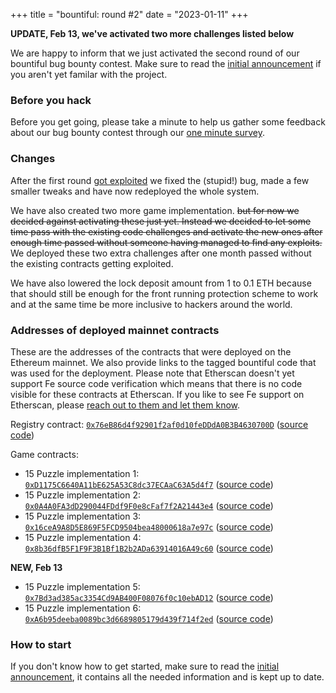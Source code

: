 +++
title = "bountiful: round #2"
date = "2023-01-11"
+++

**UPDATE, Feb 13, we've activated two more challenges listed below**

We are happy to inform that we just activated the second round of our bountiful bug bounty contest. Make sure to read the [initial announcement](https://blog.fe-lang.org/posts/bountiful-break-things-and-get-paid/) if you aren't yet familar with the project.

### Before you hack

Before you get going, please take a minute to help us gather some feedback about our bug bounty contest through our [one minute survey](https://docs.google.com/forms/d/e/1FAIpQLScWytmjTEJCYCPXzxKnpS44vuPEuLku5KjSXD2LjmW4jiGLRA/viewform).

### Changes

After the first round [got exploited](https://twitter.com/plotchy/status/1600894668304105474) we fixed the (stupid!) bug, made a few smaller tweaks and have now redeployed the whole system.

We have also created two more game implementation. ~~but for now we decided against activating these just yet. Instead we decided to let some time pass with the existing code challenges and activate the new ones after enough time passed without someone having managed to find any exploits.~~ We deployed these two extra challenges after one month passed without the existing contracts getting exploited.

We have also lowered the lock deposit amount from 1 to 0.1 ETH because that should still be enough for the front running protection scheme to work and at the same time be more inclusive to hackers around the world.

### Addresses of deployed mainnet contracts

These are the addresses of the contracts that were deployed on the Ethereum mainnet. We also provide links to the tagged bountiful code that was used for the deployment. Please note that Etherscan doesn't yet support Fe source code verification which means that there is no code visible for these contracts at Etherscan. If you like to see Fe support on Etherscan, please [reach out to them and let them know](https://etherscan.io/contactus).

Registry contract: [`0x76eB86d4f92901f2af0d10feDDdA0B3B4630700D`](https://etherscan.io/address/0x76eB86d4f92901f2af0d10feDDdA0B3B4630700D) ([source code](https://github.com/fe-lang/bountiful/blob/0.2.0/contracts/src/registry/registry.fe))

Game contracts:

- 15 Puzzle implementation 1: [`0xD1175C6640A11bE625A53C8dc37ECAaC63A5d4f7`](https://etherscan.io/address/0xD1175C6640A11bE625A53C8dc37ECAaC63A5d4f7) ([source code](https://github.com/fe-lang/bountiful/blob/0.2.0/contracts/src/challenges/game.fe))
- 15 Puzzle implementation 2: [`0x0A4A0FA3dD290044FDdf9F0e8cFaf7f2A21443e4`](https://etherscan.io/address/0x0A4A0FA3dD290044FDdf9F0e8cFaf7f2A21443e4) ([source code](https://github.com/fe-lang/bountiful/blob/0.2.0/contracts/src/challenges/game_i8.fe))
- 15 Puzzle implementation 3: [`0x16ceA9A8D5E869F5FCD9504bea48000618a7e97c`](https://etherscan.io/address/0x16ceA9A8D5E869F5FCD9504bea48000618a7e97c) ([source code](https://github.com/fe-lang/bountiful/blob/0.2.0/contracts/src/challenges/game3.fe))
- 15 Puzzle implementation 4: [`0x8b36dfB5F1F9F3B1Bf1B2b2ADa63914016A49c60`](https://etherscan.io/address/0x8b36dfB5F1F9F3B1Bf1B2b2ADa63914016A49c60) ([source code](https://github.com/fe-lang/bountiful/blob/0.2.0/contracts/src/challenges/game3.fe))

**NEW, Feb 13**

- 15 Puzzle implementation 5: [`0x7Bd3ad385ac3354Cd9AB400F08076f0c10ebAD12`](https://etherscan.io/address/0x7Bd3ad385ac3354Cd9AB400F08076f0c10ebAD12) ([source code](https://github.com/fe-lang/bountiful/blob/0.2.0/contracts/src/challenges/game5_6.fe))
- 15 Puzzle implementation 6: [`0xA6b95deeba0089bc3d6689805179d439f714f2ed`](https://etherscan.io/address/0xA6b95deeba0089bc3d6689805179d439f714f2ed) ([source code](https://github.com/fe-lang/bountiful/blob/0.2.0/contracts/src/challenges/game5_6.fe))


### How to start

If you don't know how to get started, make sure to read the [initial announcement](https://blog.fe-lang.org/posts/bountiful-break-things-and-get-paid/), it contains all the needed information and is kept up to date.